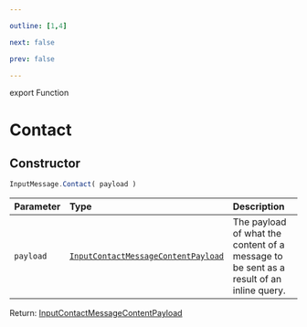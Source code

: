 ```yaml
---

outline: [1,4]

next: false

prev: false

---
```


export Function
# Contact

## Constructor
 ```ts
 InputMessage.Contact( payload )
 ```
 
 | Parameter | Type | Description |
| :--- | :--- | :--- |
| `payload` | [`InputContactMessageContentPayload`](../../../interfaces/InputContactMessageContentPayload.md) | The payload of what the content of a message to be sent as a result of an inline query. |

Return: [InputContactMessageContentPayload](../../../interfaces/InputContactMessageContentPayload.md)
